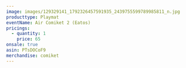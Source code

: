 ```yaml
---
image: images/129329141_1792326457591935_2439755599789985811_n.jpg
producttype: Playmat
eventName: Air Comiket 2 (Eatos)
pricings:
  - quantity: 1
    price: 65
onsale: true
asin: PTsDOCoF9
merchandise: comiket
---
```

